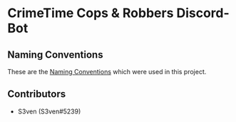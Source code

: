 # CrimeTime Cops & Robbers Discord-Bot

## Naming Conventions
These are the [Naming Conventions](https://github.com/basarat/typescript-book/blob/master/docs/styleguide/styleguide.md) which were used in this project.

## Contributors

- S3ven (S3ven#5239)

